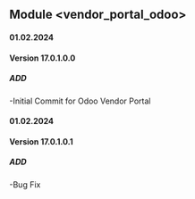 ## Module <vendor_portal_odoo>

#### 01.02.2024
#### Version 17.0.1.0.0
##### ADD
-Initial Commit for Odoo Vendor Portal

#### 01.02.2024
#### Version 17.0.1.0.1
##### ADD
-Bug Fix
